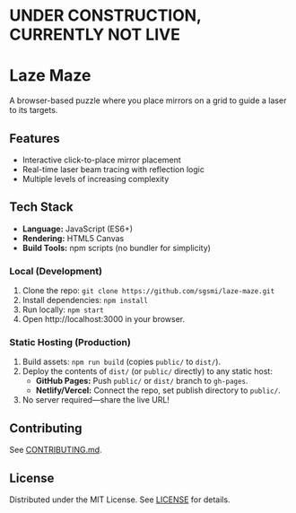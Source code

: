 # UNDER CONSTRUCTION, CURRENTLY NOT LIVE

# Laze Maze
A browser-based puzzle where you place mirrors on a grid to guide a laser to its targets.

## Features
- Interactive click-to-place mirror placement
- Real-time laser beam tracing with reflection logic
- Multiple levels of increasing complexity

## Tech Stack
- **Language:** JavaScript (ES6+)
- **Rendering:** HTML5 Canvas
- **Build Tools:** npm scripts (no bundler for simplicity)

### Local (Development)
1. Clone the repo: `git clone https://github.com/sgsmi/laze-maze.git`
2. Install dependencies: `npm install`
3. Run locally: `npm start`
4. Open http://localhost:3000 in your browser.

### Static Hosting (Production)
1. Build assets: `npm run build` (copies `public/` to `dist/`).
2. Deploy the contents of `dist/` (or `public/` directly) to any static host:
   - **GitHub Pages:** Push `public/` or `dist/` branch to `gh-pages`.
   - **Netlify/Vercel:** Connect the repo, set publish directory to `public/`.
3. No server required—share the live URL!

## Contributing
See [CONTRIBUTING.md](.github/ISSUE_TEMPLATE/feature_request.md).

## License
Distributed under the MIT License. See [LICENSE](https://github.com/sgsmi/laze-maze.git/LICENSE) for details.